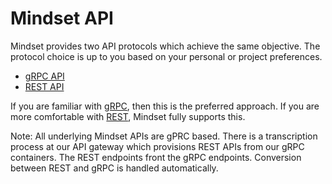 # Mindset API

Mindset provides two API protocols which achieve the same objective. The protocol choice is up to you based on your personal or project preferences.

* [gRPC API](broken-reference)
* [REST API](rest-api/)

If you are familiar with [gRPC](https://grpc.io/), then this is the preferred approach. If you are more comfortable with [REST](https://en.wikipedia.org/wiki/REST), Mindset fully supports this.&#x20;

Note: All underlying Mindset APIs are gPRC based. There is a transcription process at our API gateway which provisions REST APIs from our gRPC containers. The REST endpoints front the gRPC endpoints. Conversion between REST and gRPC is handled automatically.&#x20;
